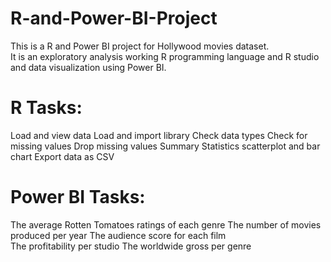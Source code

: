 # R-and-Power-BI-Project
This is a R and Power BI project for Hollywood movies dataset. <br>
It is an exploratory analysis working R programming language and R studio and data visualization using Power BI.

# R Tasks:
Load and view data
Load and import library
Check data types
Check for missing values 
Drop missing values
Summary Statistics
scatterplot and bar chart 
Export data as CSV

# Power BI Tasks:
The average Rotten Tomatoes ratings of each genre
The number of movies produced per year 
The audience score for each film  
The profitability per studio 
The worldwide gross per genre 

